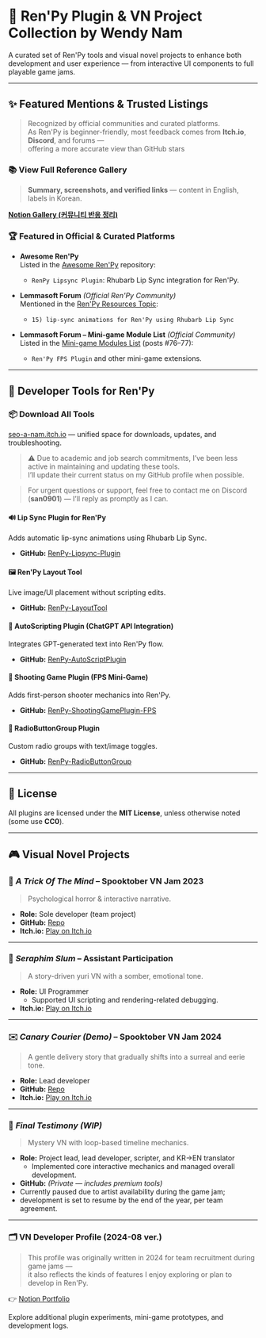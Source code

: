 # 🧰 Ren'Py Plugin & VN Project Collection by Wendy Nam

A curated set of Ren'Py tools and visual novel projects to enhance both development and user experience — from interactive UI components to full playable game jams.

---

## ✨ Featured Mentions & Trusted Listings  

> Recognized by official communities and curated platforms.  
> As Ren'Py is beginner-friendly, most feedback comes from **Itch.io**, **Discord**, and forums —  
> offering a more accurate view than GitHub stars

### 📚 View Full Reference Gallery  

> **Summary, screenshots, and verified links** — content in English, labels in Korean.

**[Notion Gallery (커뮤니티 반응 정리)](https://educated-tarsier-f16.notion.site/1f19bf46184a80f2b6a9df61a6bb91cb?v=1f19bf46184a80bcb83b000cce2b4b2f)**


### 🏆 Featured in Official & Curated Platforms

- **Awesome Ren'Py**  
  Listed in the [Awesome Ren'Py](https://github.com/methanoliver/awesome-renpy?tab=readme-ov-file#visual-novel-elements) repository:  
  - `RenPy Lipsync Plugin`: Rhubarb Lip Sync integration for Ren'Py.

- **Lemmasoft Forum** *(Official Ren'Py Community)*  
  Mentioned in the [Ren'Py Resources Topic](https://lemmasoft.renai.us/forums/viewtopic.php?t=68874):  
  - `15) lip-sync animations for Ren'Py using Rhubarb Lip Sync`

- **Lemmasoft Forum – Mini-game Module List** *(Official Community)*  
  Listed in the [Mini-game Modules List](https://lemmasoft.renai.us/forums/viewtopic.php?t=47820) (posts #76–77):  
  - `Ren'Py FPS Plugin` and other mini-game extensions.
  
---

## 🔧 Developer Tools for Ren'Py

### 📦 Download All Tools  
[seo-a-nam.itch.io](https://seo-a-nam.itch.io) — unified space for downloads, updates, and troubleshooting.


> ⚠️ Due to academic and job search commitments, I’ve been less active in maintaining and updating these tools.  
> I’ll update their current status on my GitHub profile when possible.

> For urgent questions or support, feel free to contact me on Discord (**san0901**) — I’ll reply as promptly as I can.

#### 🔊 Lip Sync Plugin for Ren'Py  
Adds automatic lip-sync animations using Rhubarb Lip Sync.  
- **GitHub:** [RenPy-Lipsync-Plugin](https://github.com/Wendy-Nam/RenPy-Lipsync-Plugin)

#### 🖼️ Ren'Py Layout Tool  
Live image/UI placement without scripting edits.  
- **GitHub:** [RenPy-LayoutTool](https://github.com/Wendy-Nam/RenPy-LayoutTool)

#### 🤖 AutoScripting Plugin (ChatGPT API Integration)  
Integrates GPT-generated text into Ren'Py flow.  
- **GitHub:** [RenPy-AutoScriptPlugin](https://github.com/Wendy-Nam/RenPy-AutoScriptPlugin)

#### 🎯 Shooting Game Plugin (FPS Mini-Game)  
Adds first-person shooter mechanics into Ren'Py.  
- **GitHub:** [RenPy-ShootingGamePlugin-FPS](https://github.com/Wendy-Nam/RenPy-ShootingGamePlugin-FPS)

#### 🔘 RadioButtonGroup Plugin  
Custom radio groups with text/image toggles.  
- **GitHub:** [RenPy-RadioButtonGroup](https://github.com/Wendy-Nam/RenPy-RadioButtonGroup)

---

## 📄 License  
All plugins are licensed under the **MIT License**, unless otherwise noted (some use **CC0**).

---

## 🎮 Visual Novel Projects

### 🎃 *A Trick Of The Mind* – Spooktober VN Jam 2023  

> Psychological horror & interactive narrative.

- **Role:** Sole developer (team project)
- **GitHub:** [Repo](https://github.com/Wendy-Nam/SpookyVN2023)  
- **Itch.io:** [Play on Itch.io](https://rafazcruz.itch.io/a-trick-of-the-mind)

---

### 🤝 *Seraphim Slum* – Assistant Participation  

> A story-driven yuri VN with a somber, emotional tone.

- **Role:** UI Programmer  
  - Supported UI scripting and rendering-related debugging.
- **Itch.io:** [Play on Itch.io](https://rosesrot.itch.io/seraphim-slum)

---

### ✉️ *Canary Courier (Demo)* – Spooktober VN Jam 2024

> A gentle delivery story that gradually shifts into a surreal and eerie tone.

- **Role:** Lead developer
- **GitHub:** [Repo](https://github.com/CANARY-COURIER/CanaryGame)  
- **Itch.io:** [Play on Itch.io](https://quack-n-loaf.itch.io/canary-courier#credit)

---
### 🧩 *Final Testimony* *(WIP)*  
> Mystery VN with loop-based timeline mechanics.  

- **Role:** Project lead, lead developer, scripter, and KR→EN translator
  - Implemented core interactive mechanics and managed overall development.
- **GitHub:** *(Private — includes premium tools)*  
- Currently paused due to artist availability during the game jam;
- development is set to resume by the end of the year, per team agreement.

---

### 🗂️ VN Developer Profile (2024-08 ver.)  

> This profile was originally written in 2024 for team recruitment during game jams —  
> it also reflects the kinds of features I enjoy exploring or plan to develop in Ren'Py.

👉 [Notion Portfolio](https://educated-tarsier-f16.notion.site/VN-Programmer-Portfolio-4681b9cf5da2455f9777bc7b80438b18?pvs=74)

Explore additional plugin experiments, mini-game prototypes, and development logs.
